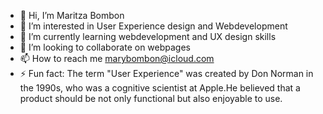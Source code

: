 - 👋 Hi, I’m Maritza Bombon
- 👀 I’m interested in User Experience design and Webdevelopment
- 🌱 I’m currently learning webdevelopment and UX design skills
- 💞️ I’m looking to collaborate on webpages
- 📫 How to reach me marybombon@icloud.com
- ⚡ Fun fact: The term "User Experience" was created by Don Norman in the 1990s, who was a cognitive scientist at Apple.He believed that a product should be not only functional but also enjoyable to use. 

<!---
Maribom/Maribom is a ✨ special ✨ repository because its `README.md` (this file) appears on your GitHub profile.
You can click the Preview link to take a look at your changes.
--->

